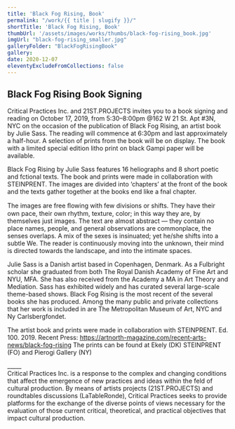 ```yaml
---
title: 'Black Fog Rising, Book'
permalink: "/work/{{ title | slugify }}/"
shortTitle: 'Black Fog Rising, Book'
thumbUrl: '/assets/images/works/thumbs/black-fog-rising_book.jpg'
imgUrl: "black-fog-rising_smaller.jpg"
galleryFolder: "BlackFogRisingBook"
gallery:
date: 2020-12-07
eleventyExcludeFromCollections: false
---
```



<div class="Txt">
  <h2>Black Fog Rising Book Signing</h2>
  <p>Critical Practices Inc. and 21ST.PROJECTS invites you to a book signing and reading on October 17, 2019, from 5:30–8:00pm @162 W 21 St. Apt #3N, NYC on the occasion of the publication of Black Fog Rising, an artist book by Julie Sass. The reading will commence at 6:30pm and last approximately a half-hour. A selection of prints from the book will be on display. The book with a limited special edition litho print on black Gampi paper will be available.</p>
  <p>Black Fog Rising by Julie Sass features 16 heliographs and 8 short poetic and fctional texts. The book and prints were made in collaboration with STEINPRENT. The images are divided into ‘chapters’ at the front of the book and the texts gather together at the books end like a fnal chapter.</p>
  <p>The images are free ﬂowing with few divisions or shifts. They have their own pace, their own rhythm, texture, color; in this way they are, by themselves just images. The text are almost abstract — they contain no place names, people, and general observations are commonplace, the senses overlaps. A mix of the sexes is insinuated; yet he/she shifts into a subtle We. The reader is continuously moving into the unknown, their mind is directed towards the landscape, and into the intimate spaces.</p>
  <p>Julie Sass is a Danish artist based in Copenhagen, Denmark. As a Fulbright scholar she graduated from both The Royal Danish Academy of Fine Art and NYU, MFA. She has also received from the Academy a MA in Art Theory and Mediation. Sass has exhibited widely and has curated several large-scale theme-based shows. Black Fog Rising is the most recent of the several books she has produced. Among the many public and private collections that her work is included in are The Metropolitan Museum of Art, NYC and Ny Carlsbergfondet.</p>
  <p>The artist book and prints were made in collaboration with STEINPRENT. Ed. 100. 2019. Recent Press: <a href="https://artnorth-magazine.com/recent-arts-news/black-fog-rising" target="_blank">https://artnorth-magazine.com/recent-arts-news/black-fog-rising</a> The prints can be found at Ekely (DK) STEINPRENT (FO) and Pierogi Gallery (NY)</p>
  <p>_____<br>
  Critical Practices Inc. is a response to the complex and changing conditions that affect the emergence of new practices and ideas within the feld of cultural production. By means of artists projects (21ST.PROJECTS) and roundtables discussions (LaTableRonde), Critical Practices seeks to provide platforms for the exchange of the diverse points of views necessary for the evaluation of those current critical, theoretical, and practical objectives that impact cultural production.</p>
</div>